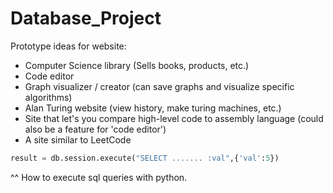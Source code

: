 # Database_Project

Prototype ideas for website:
- Computer Science library (Sells books, products, etc.)
- Code editor
- Graph visualizer / creator (can save graphs and visualize specific algorithms)
- Alan Turing website (view history, make turing machines, etc.)
- Site that let's you compare high-level code to assembly language (could also be a feature for 'code editor')
- A site similar to LeetCode

```py
result = db.session.execute("SELECT ....... :val",{'val':5})
```
^^ How to execute sql queries with python. 